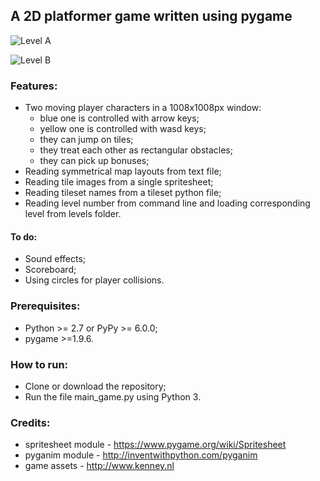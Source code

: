 ## A 2D platformer game written using pygame
![Level A](https://github.com/Dinarin/2d-platformer-pygame/tree/develop/images/level_a.gif)

![Level B](https://github.com/Dinarin/2d-platformer-pygame/tree/develop/images/level_b.gif)
### Features:
- Two moving player characters in a 1008x1008px window:
    - blue one is controlled with arrow keys;
    - yellow one is controlled with wasd keys;
    - they can jump on tiles;
    - they treat each other as rectangular obstacles;
    - they can pick up bonuses;
- Reading symmetrical map layouts from text file;
- Reading tile images from a single spritesheet;
- Reading tileset names from a tileset python file;
- Reading level number from command line and loading corresponding level from levels folder.

#### To do:
- Sound effects;
- Scoreboard;
- Using circles for player collisions.

### Prerequisites:
- Python >= 2.7 or PyPy >= 6.0.0;
- pygame >=1.9.6.

### How to run:
- Clone or download the repository;
- Run the file main_game.py using Python 3.

### Credits:
- spritesheet module - https://www.pygame.org/wiki/Spritesheet
- pyganim module - http://inventwithpython.com/pyganim
- game assets - http://www.kenney.nl
